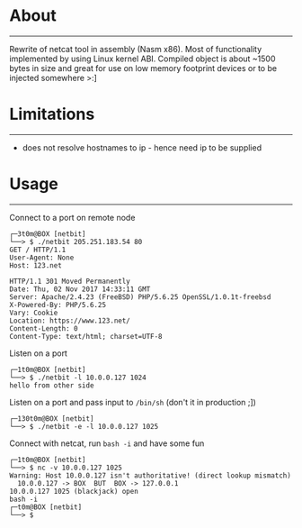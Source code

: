 # About
-------

Rewrite of netcat tool in assembly (Nasm x86). Most of functionality implemented by using Linux kernel ABI.
Compiled object is about ~1500 bytes in size and great for use on low memory footprint devices or to be injected somewhere >:]

# Limitations
-------------

- does not resolve hostnames to ip - hence need ip to be supplied


# Usage
-------

Connect to a port on remote node
```
┌─3t0m@BOX [netbit]
└──> $ ./netbit 205.251.183.54 80
GET / HTTP/1.1
User-Agent: None
Host: 123.net

HTTP/1.1 301 Moved Permanently
Date: Thu, 02 Nov 2017 14:33:11 GMT
Server: Apache/2.4.23 (FreeBSD) PHP/5.6.25 OpenSSL/1.0.1t-freebsd
X-Powered-By: PHP/5.6.25
Vary: Cookie
Location: https://www.123.net/
Content-Length: 0
Content-Type: text/html; charset=UTF-8
```

Listen on a port
```
┌─1t0m@BOX [netbit]
└──> $ ./netbit -l 10.0.0.127 1024
hello from other side
```

Listen on a port and pass input to `/bin/sh` (don't it in production ;])
```
┌─130t0m@BOX [netbit]
└──> $ ./netbit -e -l 10.0.0.127 1025
```

Connect with netcat, run `bash -i` and have some fun
```
┌─1t0m@BOX [netbit]
└──> $ nc -v 10.0.0.127 1025
Warning: Host 10.0.0.127 isn't authoritative! (direct lookup mismatch)
  10.0.0.127 -> BOX  BUT  BOX -> 127.0.0.1
10.0.0.127 1025 (blackjack) open
bash -i
┌─t0m@BOX [netbit]
└──> $
```
